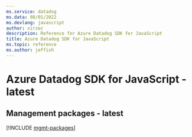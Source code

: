 ```yaml
---
ms.service: datadog
ms.data: 08/01/2022
ms.devlang: javascript
author: xirzec
description: Reference for Azure Datadog SDK for JavaScript
title: Azure Datadog SDK for JavaScript
ms.topic: reference
ms.author: jeffish
---
```

# Azure Datadog SDK for JavaScript - latest

## Management packages - latest
[!INCLUDE [mgmt-packages](datadog-mgmt-index.md)]